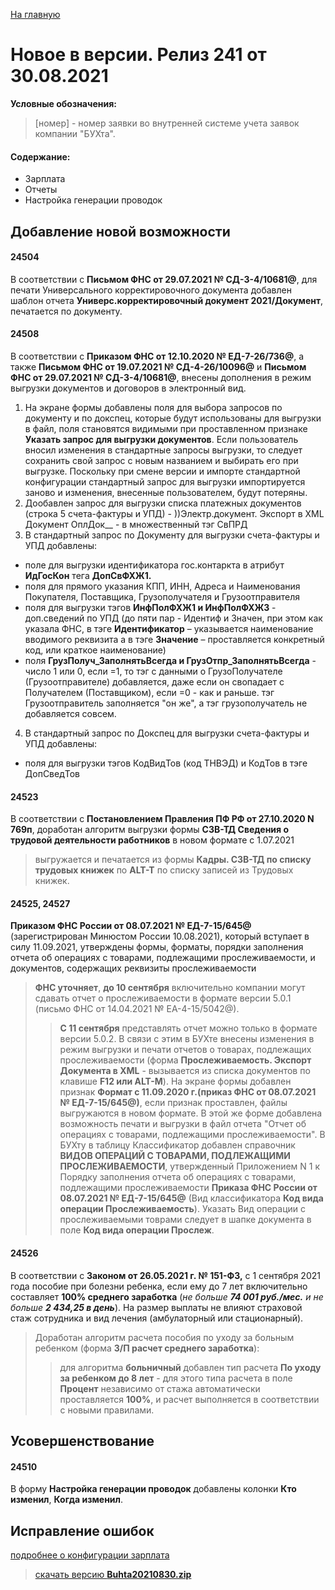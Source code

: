 ﻿[На главную](../../index.md)

# Новое  в версии. Релиз 241 от 30.08.2021

**Условные обозначения:**
 >[номер] - номер заявки во внутренней системе учета заявок компании "БУХта".

#### Содержание: 

- Зарплата
- Отчеты
- Настройка генерации проводок

## Добавление новой возможности

#### 24504
В соответствии с __Письмом ФНС от 29.07.2021 № СД-3-4/10681@__, для печати Универсального корректировочного документа добавлен шаблон отчета __Универс.корректировочный документ 2021/Документ__, печатается по документу. 

#### 24508
В соответствии с __Приказом ФНС от 12.10.2020 № ЕД-7-26/736@__, а также __Письмом ФНС от 19.07.2021 № СД-4-26/10096@__ и __Письмом ФНС от 29.07.2021 № СД-3-4/10681@__, внесены дополнения в режим выгрузки документов и договоров в электронный вид.
1. На экране формы добавлены поля для выбора запросов по документу и по докспец, которые будут использованы для выгрузки в файл, поля становятся видимыми при проставленном признаке __Указать запрос для выгрузки документов__. 
Если пользователь вносил изменения в стандартные запросы выгрузки, то следует сохранить свой запрос с новым названием и выбирать его при выгрузке. Поскольку при смене версии и импорте стандартной конфигурации стандартный запрос для выгрузки импортируется заново и изменения, внесенные пользователем, будут потеряны.
2. Дообавлен запрос для выгрузки списка платежных документов (строка 5 счета-фактуры и УПД) - ))Электр.документ. Экспорт в  XML Документ ОплДок__ - в множественный тэг СвПРД
3. В стандартный запрос по Документу для выгрузки счета-фактуры и УПД добавлены:
- поле для выгрузки идентификатора гос.контаркта в атрибут __ИдГосКон__ тега __ДопСвФХЖ1.__ 
- поля для прямого указания КПП, ИНН, Адреса и Наименования Покупателя, Поставщика, Грузополучателя и Грузоотправителя
- поля для выгрузки тэгов __ИнфПолФХЖ1 и ИнфПолФХЖ3__ - доп.сведений по УПД (до пяти пар - Идентиф и Значен, при этом как указала ФНС, в тэге __Идентификатор__ – указывается наименование вводимого реквизита а в тэге __Значение__ – проставляется конкретный код, или краткое наименование)
- поля __ГрузПолуч_ЗаполнятьВсегда и ГрузОтпр_ЗаполнятьВсегда__ - число 1 или 0, если =1, то тэг с данными о ГрузоПолучателе (Грузоотправителе) добавляется, даже если он свопадает с Получателем (Поставщиком), если =0 - как и раньше. тэг Грузоотправитель заполняется "он же", а тэг грузополучатель не добавляется совсем.
4. В стандартный запрос по Докспец для выгрузки счета-фактуры и УПД добавлены:
- поля для выгрузки тэгов КодВидТов (код ТНВЭД) и КодТов в тэге ДопСведТов 

#### 24523
В соответствии с __Постановлением Правления ПФ РФ от 27.10.2020 N 769п__, доработан алгоритм выгрузки формы __СЗВ-ТД Сведения о трудовой деятельности работников__ в новом формате с 1.07.2021 
>выгружается и печатается из формы __Кадры. СЗВ-ТД по списку трудовых книжек__ по __ALT-T__ по списку записей из Трудовых книжек.

#### 24525, 24527
__Приказом ФНС России от 08.07.2021 № ЕД-7-15/645@__ (зарегистрирован Минюстом России 10.08.2021), который вступает в силу 11.09.2021, утверждены формы, форматы, порядки заполнения отчета об операциях с товарами, подлежащими прослеживаемости, и документов, содержащих реквизиты прослеживаемости
>__ФНС уточняет__, __до 10 сентября__ включительно компании могут сдавать отчет о прослеживаемости в формате версии 5.0.1 (письмо ФНС от 14.04.2021 № ЕА-4-15/5042@). 
>>__С 11 сентября__ представлять отчет можно только в формате версии 5.0.2.
В связи с этим в БУХте внесены изменения в режим выгрузки и печати отчетов о товарах, подлежащих прослеживаемости (форма __Прослеживаемость. Экспорт Документа в XML__ - вызывается из списка документов по клавише __F12 или ALT-M__).
На экране формы добавлен признак __Формат с 11.09.2020 г.(приказ ФНС от 08.07.2021 № ЕД-7-15/645@)__, если признак проставлен, файлы выгружаются в новом формате.
В этой же форме добавлена возможность печати и выгрузки в файл отчета "Отчет об операциях с товарами, подлежащими прослеживаемости".
В БУХту в таблицу Классификатор добавлен справочник __ВИДОВ ОПЕРАЦИЙ С ТОВАРАМИ, ПОДЛЕЖАЩИМИ ПРОСЛЕЖИВАЕМОСТИ__, утвержденный Приложением N 1 к Порядку заполнения отчета об операциях с товарами, подлежащими прослеживаемости __Приказа ФНС России от 08.07.2021 № ЕД-7-15/645@__ (Вид классификатора __Код вида операции Прослеживаемость__).
Указать Вид операции с прослеживаемыми товрами следует в шапке документа в поле __Код вида операции Прослеж__.

#### 24526
В соответствии с __Законом от 26.05.2021 г. № 151-ФЗ,__ с 1 сентября 2021 года пособие при болезни ребенка, если ему до 7 лет включительно составляет __100% среднего заработка__ (_не больше __74 001 руб./мес.__ и не больше __2 434,25 в день___). На размер выплаты не влияют страховой стаж сотрудника и вид лечения (амбулаторный или стационарный).
>Доработан алгоритм расчета пособия по уходу за больным ребенком (форма __З/П расчет среднего заработка__): 
>>для алгоритма __больничный__ добавлен тип расчета __По уходу за ребенком до 8 лет__ - для этого типа расчета в поле __Процент__ независимо от стажа автоматически проставляется __100%__, и расчет выполняется в соответствии с новыми правилами.

## Усовершенствование

#### 24510
В форму __Настройка генерации проводок__ добавлены колонки __Кто изменил__, __Когда изменил__.

## Исправление ошибок

[подробнее о конфигурации зарплата](Стандартная_Зарплата.htm)

>[скачать версию **Buhta20210830.zip**](Buhta20210830.zip)
